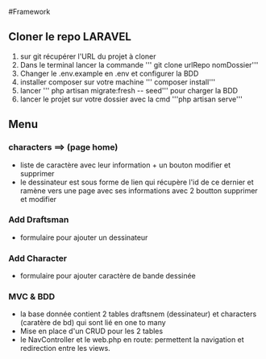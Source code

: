 #Framework 
## Cloner le repo LARAVEL

1. sur git récupérer l'URL du projet à cloner 
2. Dans le terminal lancer la commande 
''' git clone urlRepo nomDossier'''
3. Changer le .env.example en .env et configurer la BDD
4. installer composer sur votre machine ''' composer install'''
5. lancer ''' php artisan migrate:fresh -- seed''' pour charger la BDD
6. lancer le projet sur votre dossier avec la cmd  '''php artisan serve'''


## Menu
### characters ==> (page home)
- liste de caractère avec leur information + un bouton modifier et supprimer 
- le dessinateur est sous forme de lien qui récupère l'id de ce dernier et ramène vers une page avec ses informations avec 2 boutton supprimer et modifier

### Add Draftsman 
- formulaire pour ajouter un dessinateur 

### Add Character
- formulaire pour ajouter caractère de bande dessinée

### MVC & BDD 

- la base donnée contient 2 tables draftsnem (dessinateur) et characters (caratère de bd) qui sont lié en one to many
- Mise en place d'un CRUD pour les 2 tables 
- le NavController et le web.php en route: permettent la navigation et redirection entre les views.


